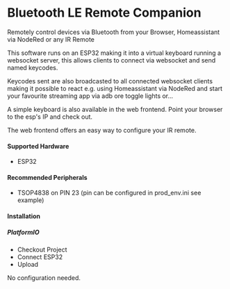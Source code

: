 # Bluetooth LE Remote Companion

Remotely control devices via Bluetooth from your Browser, Homeassistant via NodeRed or any IR Remote 

This software runs on an ESP32 making it into a virtual keyboard running a websocket server, this allows clients to connect via websocket and send named keycodes.

Keycodes sent are also broadcasted to all connected websocket clients making it possible to react 
e.g. using Homeassistant via NodeRed and start your favourite streaming app via adb ore toggle lights or...

A simple keyboard is also available in the web frontend. Point your browser to the esp's IP and check out.

The web frontend offers an easy way to configure your IR remote.

#### Supported Hardware
* ESP32

#### Recommended Peripherals
* TSOP4838 on PIN 23 (pin can be configured in prod_env.ini see example)

#### Installation
##### PlatformIO
* Checkout Project
* Connect ESP32
* Upload

No configuration needed.
